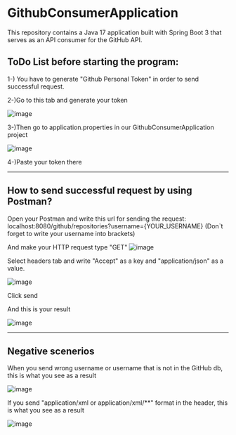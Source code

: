 # GithubConsumerApplication
This repository contains a Java 17 application built with Spring Boot 3 that serves as an API consumer for the GitHub API.

<h2>ToDo List before starting the program:</h2>

1-) You have to generate "Github Personal Token" in order to send successful request.

2-)Go to this tab and generate your token

![image](https://github.com/hasbikaynak/GithubConsumerApplication/assets/73940626/1c3f53af-c7ba-4e5a-b3bc-ead5b71e1cd6)

3-)Then go to application.properties in our GithubConsumerApplication project

![image](https://github.com/hasbikaynak/GithubConsumerApplication/assets/73940626/c2b6f281-b48d-4b51-a33b-4fa2e69c8109)

4-)Paste your token there

--------------------------------------------------------------------------------------------------------------------------

<h2>How to send successful request by using Postman?</h2>

Open your Postman and write this url for sending the request: localhost:8080/github/repositories?username={YOUR_USERNAME}
(Don`t forget to write your username into brackets)

And make your HTTP request type "GET"
![image](https://github.com/hasbikaynak/GithubConsumerApplication/assets/73940626/fdcbd28d-8088-42b4-8acc-076c4c000f70)

Select headers tab and write "Accept" as a key and "application/json" as a value.

![image](https://github.com/hasbikaynak/GithubConsumerApplication/assets/73940626/2fb4def9-4298-4e86-b2d9-6721c24668ef)

Click send 

And this is your result 

![image](https://github.com/hasbikaynak/GithubConsumerApplication/assets/73940626/c125a0ae-75b1-4446-a9f3-6eb45e1db643)

-----------------------------------------------------------------------------------------------------------------------

<h2>Negative scenerios</h2>

When you send wrong username or username that is not in the GitHub db, this is what you see as a result

![image](https://github.com/hasbikaynak/GithubConsumerApplication/assets/73940626/89f54ac5-7201-4212-84a8-41381f4fb002)

If you send "application/xml or application/xml/**" format in the header, this is what you see as a result

![image](https://github.com/hasbikaynak/GithubConsumerApplication/assets/73940626/287d4f88-102b-4a87-9bd9-46e91a482f44)

